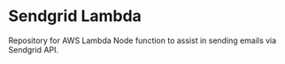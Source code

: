 # Sendgrid Lambda

Repository for AWS Lambda Node function to assist in sending emails via Sendgrid API.